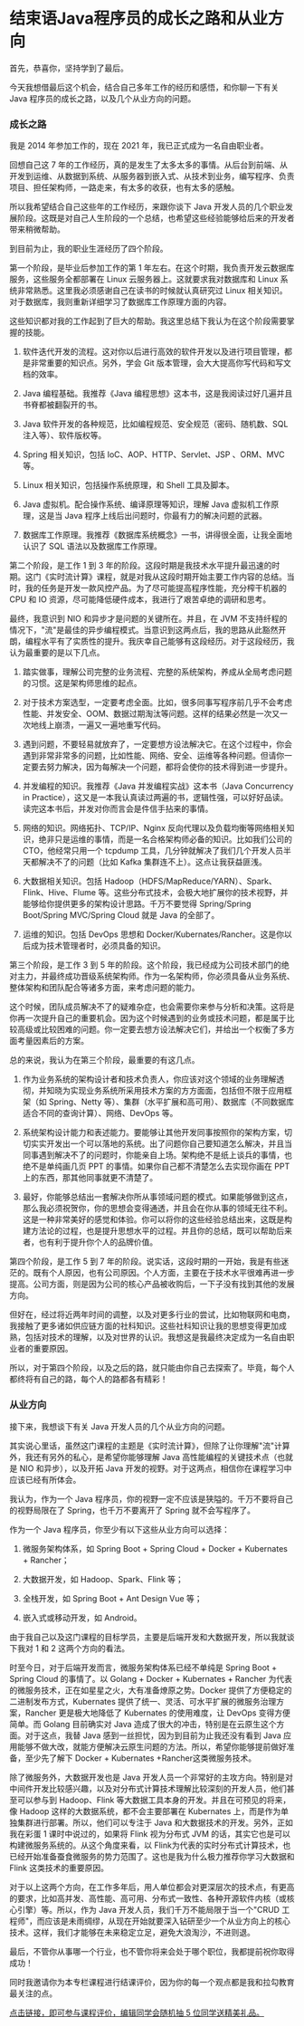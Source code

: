 # 结束语Java程序员的成长之路和从业方向

首先，恭喜你，坚持学到了最后。

今天我想借最后这个机会，结合自己多年工作的经历和感悟，和你聊一下有关 Java 程序员的成长之路，以及几个从业方向的问题。

### 成长之路

我是 2014 年参加工作的，现在 2021 年，我已正式成为一名自由职业者。

回想自己这 7 年的工作经历，真的是发生了太多太多的事情。从后台到前端、从开发到运维、从数据到系统、从服务器到嵌入式、从技术到业务，编写程序、负责项目、担任架构师，一路走来，有太多的收获，也有太多的感触。

所以我希望结合自己这些年的工作经历，来跟你谈下 Java 开发人员的几个职业发展阶段。这既是对自己人生阶段的一个总结，也希望这些经验能够给后来的开发者带来稍微帮助。

到目前为止，我的职业生涯经历了四个阶段。

第一个阶段，是毕业后参加工作的第 1 年左右。在这个时期，我负责开发云数据库服务，这些服务全都部署在 Linux 云服务器上。这就要求我对数据库和 Linux 系统非常熟悉。这里我必须感谢自己在读书的时候就认真研究过 Linux 相关知识。对于数据库，我则重新详细学习了数据库工作原理方面的内容。

这些知识都对我的工作起到了巨大的帮助。我这里总结下我认为在这个阶段需要掌握的技能。

1. 软件迭代开发的流程。这对你以后进行高效的软件开发以及进行项目管理，都是非常重要的知识点。另外，学会 Git 版本管理，会大大提高你写代码和写文档的效率。

2. Java 编程基础。我推荐《Java 编程思想》这本书，这是我阅读过好几遍并且书脊都被翻裂开的书。

3. Java 软件开发的各种规范，比如编程规范、安全规范（密码、随机数、SQL 注入等）、软件版权等。

4. Spring 相关知识，包括 IoC、AOP、HTTP、Servlet、JSP 、ORM、MVC 等。

5. Linux 相关知识，包括操作系统原理，和 Shell 工具及脚本。

6. Java 虚拟机。配合操作系统、编译原理等知识，理解 Java 虚拟机工作原理，这是当 Java 程序上线后出问题时，你最有力的解决问题的武器。

7. 数据库工作原理。我推荐《数据库系统概念》一书，讲得很全面，让我全面地认识了 SQL 语法以及数据库工作原理。

第二个阶段，是工作 1 到 3 年的阶段。这段时期是我技术水平提升最迅速的时期。这门《实时流计算》课程，就是对我从这段时期开始主要工作内容的总结。当时，我的任务是开发一款风控产品。为了尽可能提高程序性能，充分榨干机器的 CPU 和 IO 资源，尽可能降低硬件成本，我进行了艰苦卓绝的调研和思考。

最终，我意识到 NIO 和异步才是问题的关键所在。并且，在 JVM 不支持纤程的情况下，"流"是最佳的异步编程模式。当意识到这两点后，我的思路从此豁然开朗，编程水平有了实质性的提升。我庆幸自己能够有这段经历。对于这段经历，我认为最重要的是以下几点。

1. 踏实做事，理解公司完整的业务流程、完整的系统架构，养成从全局考虑问题的习惯。这是架构师思维的起点。

2. 对于技术方案选型，一定要考虑全面。比如，很多同事写程序前几乎不会考虑性能、并发安全、OOM、数据过期淘汰等问题。这样的结果必然是一次又一次地线上崩溃，一遍又一遍地重写代码。

3. 遇到问题，不要轻易就放弃了，一定要想方设法解决它。在这个过程中，你会遇到非常非常多的问题，比如性能、网络、安全、运维等各种问题。但请你一定要去努力解决，因为每解决一个问题，都将会使你的技术得到进一步提升。

4. 并发编程的知识。我推荐《Java 并发编程实战》这本书（Java Concurrency in Practice），这又是一本我认真读过两遍的书，逻辑性强，可以好好品读。读完这本书后，并发对你而言会是件信手拈来的事情。

5. 网络的知识。网络拓扑、TCP/IP、Nginx 反向代理以及负载均衡等网络相关知识，绝非只是运维的事情，而是一名合格架构师必备的知识。比如我们公司的 CTO，他经常只用一个 tcpdump 工具，几分钟就解决了我们几个开发人员半天都解决不了的问题（比如 Kafka 集群连不上）。这点让我获益匪浅。

6. 大数据相关知识。包括 Hadoop（HDFS/MapReduce/YARN）、Spark、Flink、Hive、Flume 等。这些分布式技术，会极大地扩展你的技术视野，并能够给你提供更多的架构设计思路。千万不要觉得 Spring/Spring Boot/Spring MVC/Spring Cloud 就是 Java 的全部了。

7. 运维的知识。包括 DevOps 思想和 Docker/Kubernates/Rancher。这是你以后成为技术管理者时，必须具备的知识。

第三个阶段，是工作 3 到 5 年的阶段。这个阶段，我已经成为公司技术部门的绝对主力，并最终成功晋级系统架构师。作为一名架构师，你必须具备从业务系统、整体架构和团队配合等诸多方面，来考虑问题的能力。

这个时候，团队成员解决不了的疑难杂症，也会需要你来参与分析和决策。这将是你再一次提升自己的重要机会。因为这个时候遇到的业务或技术问题，都是属于比较高级或比较困难的问题。你一定要去想方设法解决它们，并给出一个权衡了多方面考量因素后的方案。

总的来说，我认为在第三个阶段，最重要的有这几点。

1. 作为业务系统的架构设计者和技术负责人，你应该对这个领域的业务理解透彻，并知晓为实现业务系统所采用技术方案的方方面面，包括但不限于应用框架（如 Spring、Netty 等）、集群（水平扩展和高可用）、数据库（不同数据库适合不同的查询计算）、网络、DevOps 等。

2. 系统架构设计能力和表述能力。要能够让其他开发同事按照你的架构方案，切切实实开发出一个可以落地的系统。出了问题你自己要知道怎么解决，并且当同事遇到解决不了的问题时，你能亲自上场。架构绝不是纸上谈兵的事情，也绝不是单纯画几页 PPT 的事情。如果你自己都不清楚怎么去实现你画在 PPT 上的东西，那其他同事就更不清楚了。

3. 最好，你能够总结出一套解决你所从事领域问题的模式。如果能够做到这点，那么我必须祝贺你，你的思想会变得通透，并且会在你从事的领域无往不利。这是一种非常美好的感觉和体验。你可以将你的这些经验总结出来，这既是构建方法论的过程，也是提升思想水平的过程。并且你的总结，既可以帮助后来者，也有利于提升你个人的品牌价值。

第四个阶段，是工作 5 到 7 年的阶段。说实话，这段时期的一开始，我是有些迷茫的。既有个人原因，也有公司原因。个人方面，主要在于技术水平很难再进一步提高。公司方面，则是因为公司的核心产品被收购后，一下子没有找到其他的发展方向。

但好在，经过将近两年时间的调整，以及对更多行业的尝试，比如物联网和电商，我接触了更多诸如供应链方面的社科知识。这些社科知识让我的思想变得更加成熟，包括对技术的理解，以及对世界的认识。我想这是我最终决定成为一名自由职业者的重要原因。

所以，对于第四个阶段，以及之后的路，就只能由你自己去探索了。毕竟，每个人都终将有自己的路，每个人的路都各有精彩！

### 从业方向

接下来，我想谈下有关 Java 开发人员的几个从业方向的问题。

其实说心里话，虽然这门课程的主题是《实时流计算》，但除了让你理解"流"计算外，我还有另外的私心，是希望你能够理解 Java 高性能编程的关键技术点（也就是 NIO 和异步），以及开拓 Java 开发的视野。对于这两点，相信你在课程学习中应该已经有所体会。

我认为，作为一个 Java 程序员，你的视野一定不应该是狭隘的。千万不要将自己的视野局限在了 Spring，也千万不要离开了 Spring 就不会写程序了。

作为一个 Java 程序员，你至少有以下这些从业方向可以选择：

1. 微服务架构体系，如 Spring Boot + Spring Cloud + Docker + Kubernates + Rancher；

2. 大数据开发，如 Hadoop、Spark、Flink 等；

3. 全栈开发，如 Spring Boot + Ant Design Vue 等；

4. 嵌入式或移动开发，如 Android。

由于我自己以及这门课程的目标学员，主要是后端开发和大数据开发，所以我就谈下我对 1 和 2 这两个方向的看法。

时至今日，对于后端开发而言，微服务架构体系已经不单纯是 Spring Boot + Spring Cloud 的事情了。以 Golang + Docker + Kubernates + Rancher 为代表的微服务技术，正在如星星之火，大有准备燎原之势。Docker 提供了方便稳定的二进制发布方式，Kubernates 提供了统一、灵活、可水平扩展的微服务治理方案，Rancher 更是极大地降低了 Kubernates 的使用难度，让 DevOps 变得方便简单。而 Golang 目前确实对 Java 造成了很大的冲击，特别是在云原生这个方面。对于这点，我替 Java 感到一丝担忧，因为到目前为止我还没有看到 Java 应用能够不做大改，就能方便解决云原生问题的方法。所以，希望你能够提前做好准备，至少先了解下 Docker + Kubernates +Rancher这类微服务技术。

除了微服务外，大数据开发也是 Java 开发人员一个非常好的主攻方向。特别是对中间件开发比较感兴趣，以及对分布式计算技术理解比较深刻的开发人员，他们甚至可以参与到 Hadoop、Flink 等大数据工具本身的开发。并且在可预见的将来，像 Hadoop 这样的大数据系统，都不会主要部署在 Kubernates 上，而是作为单独集群进行部署。所以，他们可以专注于 Java 和大数据技术的开发。另外，正如我在彩蛋 1 课时中说过的，如果将 Flink 视为分布式 JVM 的话，其实它也是可以构建微服务系统的。从这个角度来看，以 Flink为代表的实时分布式计算技术，也已经开始准备蚕食微服务的势力范围了。这也是我为什么极力推荐你学习大数据和 Flink 这类技术的重要原因。

对于以上这两个方向，在工作多年后，用人单位都会对更深层次的技术点，有更高的要求，比如高并发、高性能、高可用、分布式一致性、各种开源软件内核（或核心引擎）等。所以，作为 Java 开发人员，我们千万不能局限于当一个"CRUD 工程师"，而应该是未雨绸缪，从现在开始就要深入钻研至少一个从业方向上的核心技术。这样，我们才能够在未来稳定立足，避免大浪淘沙，不进则退。

最后，不管你从事哪一个行业，也不管你将来会处于哪个职位，我都提前祝你取得成功！

同时我邀请你为本专栏课程进行结课评价，因为你的每一个观点都是我和拉勾教育最关注的点。

[点击链接，即可参与课程评价，编辑同学会随机抽 5 位同学送精美礼品。](https://wj.qq.com/s2/8191327/150e/?fileGuid=xxQTRXtVcqtHK6j8)

